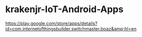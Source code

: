 # krakenjr-IoT-Android-Apps
https://play.google.com/store/apps/details?id=com.internetofthingsbuilder.switchmaster.boaz&amp;hl=en

